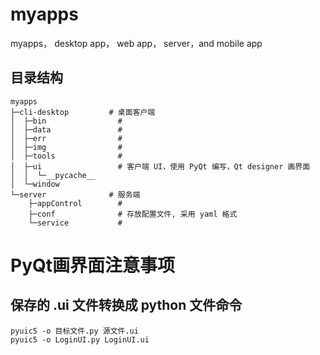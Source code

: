 # myapps
myapps， desktop app， web app， server，and mobile app

## 目录结构
```
myapps
├─cli-desktop         # 桌面客户端
│  ├─bin                # 
│  ├─data               # 
│  ├─err                # 
│  ├─img                # 
│  ├─tools              # 
│  ├─ui                 # 客户端 UI，使用 PyQt 编写，Qt designer 画界面 
│  │  └─__pycache__
│  └─window
└─server              # 服务端
    ├─appControl        # 
    ├─conf              # 存放配置文件, 采用 yaml 格式
    └─service           # 

```

# PyQt画界面注意事项
## 保存的 .ui 文件转换成 python 文件命令
```shell
pyuic5 -o 目标文件.py 源文件.ui
pyuic5 -o LoginUI.py LoginUI.ui
```






